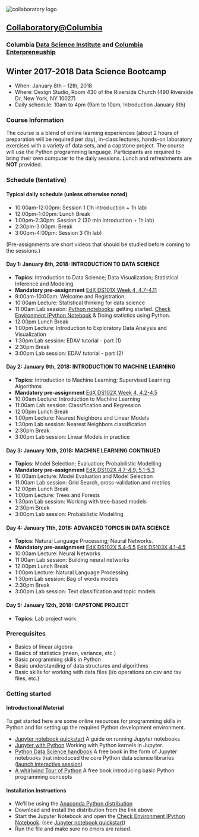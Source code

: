 ![collaboratory logo](../Misc-files/collaboratory.png)

## [Collaboratory@Columbia](http://collaboratory.columbia.edu/)
### Columbia [Data Science Institute](http://datascience.columbia.edu/) and [Columbia Enterpreneuship](http://entrepreneurship.columbia.edu/)
## Winter 2017-2018 Data Science Bootcamp

- When: January 8th – 12th, 2018
- Where: Design Studio, Room 430 of the Riverside Church (490 Riverside Dr, New York, NY 10027)
- Daily schedule: 10am to 4pm (9am to 10am, Introduction January 8th)

### Course Information
The course is a blend of online learning experiences (about 2 hours of preparation will be required per day), in-class lectures, hands-on laboratory exercises with a variety of data sets, and a capstone project. The course will use the Python programming language. Participants are required to bring their own computer to the daily sessions. Lunch and refreshments are **NOT** provided.

### Schedule (tentative)
#### Typical daily schedule (unless otherwise noted)
- 10:00am-12:00pm: Session 1 (1h introduction + 1h lab)
- 12:00pm-1:00pm: Lunch Break
- 1:00pm-2:30pm: Session 2 (30 min introduction + 1h lab)
- 2:30pm-3:00pm: Break
- 3:00pm-4:00pm: Session 3 (1h lab)

(Pre-assignments are short videos that should be studied before coming to the sessions.)

#### Day 1: January 8th, 2018: INTRODUCTION TO DATA SCIENCE
- **Topics**: Introduction to Data Science; Data Visualization; Statistical Inference and Modeling.
- **Mandatory pre-assignment** [EdX DS101X Week 4, 4.7-4.11](https://courses.edx.org/courses/course-v1:ColumbiaX+DS101X+1T2017/course/)
- 9:00am-10:00am: Welcome and Registration.
- 10:00am Lecture: Statistical thinking for data science
- 11:00am Lab session: [Python notebooks](https://jupyter.readthedocs.io/en/latest/content-quickstart.html): getting started. [Check Environment IPython Notebook](./notebooks/Pre-assignment/check_env.ipynb) & Doing statistics using Python.
- 12:00pm Lunch Break
- 1:00pm Lecture: Introduction to Exploratory Data Analysis and Visualization
- 1:30pm Lab session: EDAV tutorial - part (1)
- 2:30pm Break
- 3:00pm Lab session: EDAV tutorial - part (2)
 
#### Day 2: January 9th, 2018: INTRODUCTION TO MACHINE LEARNING
- **Topics**: Introduction to Machine Learning; Supervised Learning Algorithms
- **Mandatory pre-assignment** [EdX DS102X Week 4, 4.2-4.5](https://courses.edx.org/courses/course-v1:ColumbiaX+DS102X+1T2017)
- 10:00am Lecture: Introduction to Machine Learning
- 11:00am Lab session: Classification and Regression
- 12:00pm Lunch Break
-  1:00pm Lecture: Nearest Neighbors and Linear Models
-  1:30pm Lab session: Nearest Neighbors classification
-  2:30pm Break
-  3:00pm Lab session: Linear Models in practice

 
#### Day 3: January 10th, 2018: MACHINE LEARNING CONTINUED
- **Topics**: Model Selection; Evaluation; Probabilistic Modelling
- **Mandatory pre-assignment** [EdX DS102X 4.7-4.9, 5.1-5.3](https://courses.edx.org/courses/course-v1:ColumbiaX+DS102X+1T2017)
- 10:00am Lecture: Model Evaluation and Model Selection
- 11:00am Lab session: Grid Search, cross-validation and metrics
- 12:00pm Lunch Break
-  1:00pm Lecture: Trees and Forests
-  1:30pm Lab session: Working with tree-based models
-  2:30pm Break
-  3:00pm Lab session: Probabilistic Modelling
 
#### Day 4: January 11th, 2018: ADVANCED TOPICS IN DATA SCIENCE
- **Topics**: Natural Language Processing; Neural Networks.
- **Mandatory pre-assignment** [EdX DS102X 5.4-5.5](https://courses.edx.org/courses/course-v1:ColumbiaX+DS102X+1T2017) [EdX DS103X 4.1-4.5](https://courses.edx.org/courses/course-v1:ColumbiaX+DS103x+1T2017)
- 10:00am Lecture: Neural Networks
- 11:00am Lab session: Building neural networks
- 12:00pm Lunch Break
-  1:00pm Lecture: Natural Language Processing
-  1:30pm Lab session: Bag of words models
-  2:30pm Break
-  3:00pm Lab session: Text classification and topic models

#### Day 5: January 12th, 2018: CAPSTONE PROJECT
+ **Topics**: Lab project work. 
 

### Prerequisites
 
+ Basics of linear algebra
+ Basics of statistics (mean, variance, etc.)
+ Basic programming skills in Python
+ Basic understanding of data structures and algorithms
+ Basic skills for working with data files (i/o operations on csv and tsv files, etc.)

### Getting started

#### Introductional Material

To get started here are some online resources for programming skills in Python and for setting up the required Python development environment.

+ [Jupyter notebook quickstart](https://jupyter.readthedocs.io/en/latest/content-quickstart.html) A guide on running Jupyter notebooks
+ [Jupyter with Python](http://opentechschool.github.io/python-data-intro/core/notebook.html) Working with Python kernels in Jupyter.
+ [Python Data Science handbook](https://github.com/jakevdp/PythonDataScienceHandbook) A free book in the form of Jupyter notebooks that introduced the core Python data science libraries ([launch interactive session](https://mybinder.org/v2/gh/jakevdp/PythonDataScienceHandbook/master?filepath=notebooks%2FIndex.ipynb))
+ [A whirlwind Tour of Python](https://github.com/jakevdp/WhirlwindTourOfPython) A free book introducing basic Python programming concepts


#### Installation Instructions
+ We’ll be using the [Anaconda Python distribution](https://www.anaconda.com/download/?lang=en-us#linuxQ)
+ Download and install the distribution from the link above
+ Start the Jupyter Notebook and open the [Check Environment IPython Notebook](./notebooks/Pre-assignment/check_env.ipynb). (see [Jupyter notebook quickstart](https://jupyter.readthedocs.io/en/latest/content-quickstart.html))
+ Run the file and make sure no errors are raised.

